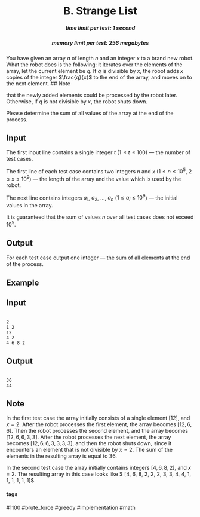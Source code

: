 <h1 style='text-align: center;'> B. Strange List</h1>

<h5 style='text-align: center;'>time limit per test: 1 second</h5>
<h5 style='text-align: center;'>memory limit per test: 256 megabytes</h5>

You have given an array $a$ of length $n$ and an integer $x$ to a brand new robot. What the robot does is the following: it iterates over the elements of the array, let the current element be $q$. If $q$ is divisible by $x$, the robot adds $x$ copies of the integer $\frac{q}{x}$ to the end of the array, and moves on to the next element. ## Note

 that the newly added elements could be processed by the robot later. Otherwise, if $q$ is not divisible by $x$, the robot shuts down.

Please determine the sum of all values of the array at the end of the process.

## Input

The first input line contains a single integer $t$ ($1 \leq t \leq 100$) — the number of test cases.

The first line of each test case contains two integers $n$ and $x$ ($1 \leq n \leq 10^5$, $2 \leq x \leq 10^9$) — the length of the array and the value which is used by the robot.

The next line contains integers $a_1$, $a_2$, ..., $a_n$ ($1 \leq a_i \leq 10^9$) — the initial values in the array.

It is guaranteed that the sum of values $n$ over all test cases does not exceed $10^5$.

## Output

For each test case output one integer — the sum of all elements at the end of the process.

## Example

## Input


```

2
1 2
12
4 2
4 6 8 2

```
## Output


```

36
44

```
## Note

In the first test case the array initially consists of a single element $[12]$, and $x=2$. After the robot processes the first element, the array becomes $[12, 6, 6]$. Then the robot processes the second element, and the array becomes $[12, 6, 6, 3, 3]$. After the robot processes the next element, the array becomes $[12, 6, 6, 3, 3, 3, 3]$, and then the robot shuts down, since it encounters an element that is not divisible by $x = 2$. The sum of the elements in the resulting array is equal to $36$.

In the second test case the array initially contains integers $[4, 6, 8, 2]$, and $x=2$. The resulting array in this case looks like $ [4, 6, 8, 2, 2, 2, 3, 3, 4, 4, 1, 1, 1, 1, 1, 1]$.



#### tags 

#1100 #brute_force #greedy #implementation #math 